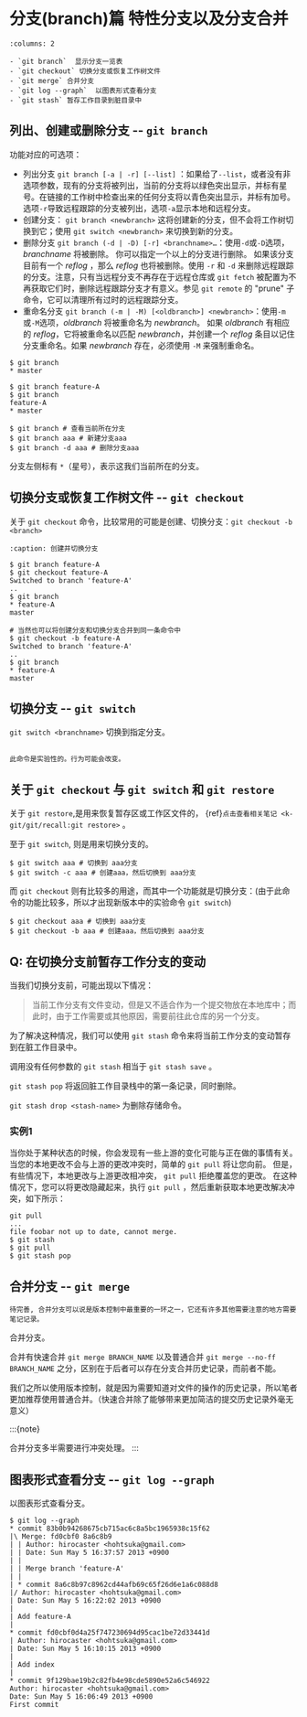 # 分支(branch)篇  特性分支以及分支合并

```{hlist}
:columns: 2

- `git branch`  显示分支一览表
- `git checkout` 切换分支或恢复工作树文件
- `git merge` 合并分支
- `git log --graph`  以图表形式查看分支
- `git stash` 暂存工作目录到脏目录中
```
 
## 列出、创建或删除分支 -- `git branch`

功能对应的可选项：

* 列出分支 `git branch [-a | -r] [--list]` ：如果给了`--list`，或者没有非选项参数，现有的分支将被列出，当前的分支将以绿色突出显示，并标有星号。在链接的工作树中检查出来的任何分支将以青色突出显示，并标有加号。选项`-r`导致远程跟踪的分支被列出，选项`-a`显示本地和远程分支。
* 创建分支： `git branch <newbranch>` 这将创建新的分支，但不会将工作树切换到它；使用 `git switch <newbranch>` 来切换到新的分支。
* 删除分支  `git branch (-d | -D) [-r] <branchname>…​` ：使用`-d`或`-D`选项，*branchname* 将被删除。 你可以指定一个以上的分支进行删除。 如果该分支目前有一个 *reflog* ，那么 *reflog* 也将被删除。使用 `-r` 和 `-d` 来删除远程跟踪的分支。注意，只有当远程分支不再存在于远程仓库或 `git fetch` 被配置为不再获取它们时，删除远程跟踪分支才有意义。参见 `git remote` 的 "prune" 子命令，它可以清理所有过时的远程跟踪分支。
* 重命名分支 `git branch (-m | -M) [<oldbranch>] <newbranch>`​ ：使用`-m`或`-M`选项，*oldbranch* 将被重命名为 *newbranch*。 如果 *oldbranch* 有相应的 *reflog*，它将被重命名以匹配 *newbranch*，并创建一个 *reflog* 条目以记住分支重命名。如果 *newbranch* 存在，必须使用 `-M` 来强制重命名。

```shell
$ git branch
* master

$ git branch feature-A
$ git branch
feature-A
* master

$ git branch # 查看当前所在分支
$ git branch aaa # 新建分支aaa
$ git branch -d aaa # 删除分支aaa
```

分支左侧标有 `*`（星号），表示这我们当前所在的分支。

## 切换分支或恢复工作树文件 -- `git checkout`

关于 `git checkout` 命令，比较常用的可能是创建、切换分支：`git checkout -b <branch>`

```{code-block} shell
:caption: 创建并切换分支

$ git branch feature-A
$ git checkout feature-A
Switched to branch 'feature-A'
..
$ git branch
* feature-A
master

# 当然也可以将创建分支和切换分支合并到同一条命令中
$ git checkout -b feature-A
Switched to branch 'feature-A'
..
$ git branch
* feature-A
master
```

## 切换分支 -- `git switch`

`git switch <branchname>` 切换到指定分支。 


```{warning}

此命令是实验性的。行为可能会改变。

```

## 关于 `git checkout` 与 `git switch` 和 `git restore`

关于 `git restore`,是用来恢复暂存区或工作区文件的， {ref}`点击查看相关笔记 <k-git/git/recall:git restore>` 。

至于 `git switch`, 则是用来切换分支的。

```shell
$ git switch aaa # 切换到 aaa分支
$ git switch -c aaa # 创建aaa，然后切换到 aaa分支
```

而 `git checkout` 则有比较多的用途，而其中一个功能就是切换分支：(由于此命令的功能比较多，所以才出现新版本中的实验命令 `git switch`)

```shell
$ git checkout aaa # 切换到 aaa分支
$ git checkout -b aaa # 创建aaa，然后切换到 aaa分支
```

## Q: 在切换分支前暂存工作分支的变动

当我们切换分支前，可能出现以下情况： 

> 当前工作分支有文件变动，但是又不适合作为一个提交物放在本地库中；而此时，由于工作需要或其他原因，需要前往此仓库的另一个分支。

为了解决这种情况，我们可以使用 `git stash` 命令来将当前工作分支的变动暂存到在脏工作目录中。

调用没有任何参数的 `git stash` 相当于 `git stash save` 。

`git stash pop` 将返回脏工作目录栈中的第一条记录，同时删除。

`git stash drop <stash-name>` 为删除存储命令。


### 实例1

当你处于某种状态的时候，你会发现有一些上游的变化可能与正在做的事情有关。当您的本地更改不会与上游的更改冲突时，简单的 `git pull` 将让您向前。
但是，有些情况下，本地更改与上游更改相冲突， `git pull` 拒绝覆盖您的更改。 在这种情况下，您可以将更改隐藏起来，执行  `git pull` ，然后重新获取本地更改解决冲突，如下所示：

```shell
git pull
...
file foobar not up to date, cannot merge.
$ git stash
$ git pull
$ git stash pop
```


## 合并分支 -- `git merge`

```{todo}
待完善, 合并分支可以说是版本控制中最重要的一环之一，它还有许多其他需要注意的地方需要笔记记录。
```


合并分支。

合并有快速合并 `git merge BRANCH_NAME` 以及普通合并 `git merge --no-ff BRANCH_NAME` 之分，区别在于后者可以存在分支合并历史记录，而前者不能。

我们之所以使用版本控制，就是因为需要知道对文件的操作的历史记录，所以笔者更加推荐使用普通合并。（快速合并除了能够带来更加简洁的提交历史记录外毫无意义）

:::{note}

合并分支多半需要进行冲突处理。
:::

## 图表形式查看分支 -- `git log --graph`

以图表形式查看分支。

```shell
$ git log --graph
* commit 83b0b94268675cb715ac6c8a5bc1965938c15f62
|\ Merge: fd0cbf0 8a6c8b9
| | Author: hirocaster <hohtsuka@gmail.com>
| | Date: Sun May 5 16:37:57 2013 +0900
| |
| | Merge branch 'feature-A'
| |
| * commit 8a6c8b97c8962cd44afb69c65f26d6e1a6c088d8
|/ Author: hirocaster <hohtsuka@gmail.com>
| Date: Sun May 5 16:22:02 2013 +0900
|
| Add feature-A
|
* commit fd0cbf0d4a25f747230694d95cac1be72d33441d
| Author: hirocaster <hohtsuka@gmail.com>
| Date: Sun May 5 16:10:15 2013 +0900
|
| Add index
|
* commit 9f129bae19b2c82fb4e98cde5890e52a6c546922
Author: hirocaster <hohtsuka@gmail.com>
Date: Sun May 5 16:06:49 2013 +0900
First commit
```
